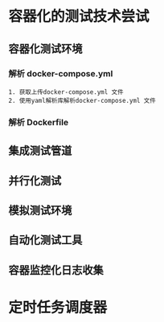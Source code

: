 # 容器化的测试技术尝试

## 容器化测试环境

### 解析 docker-compose.yml

    1. 获取上传docker-compose.yml 文件
    2. 使用yaml解析库解析docker-compose.yml 文件

### 解析 Dockerfile


## 集成测试管道

## 并行化测试

## 模拟测试环境

## 自动化测试工具

## 容器监控化日志收集

# 定时任务调度器
